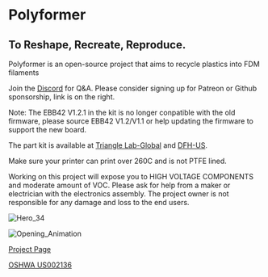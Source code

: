 # Polyformer
## To Reshape, Recreate, Reproduce.

Polyformer is an open-source project that aims to recycle plastics into FDM filaments

Join the [Discord](https://discord.gg/jUtHzhddZZ) for Q&A. Please consider signing up for Patreon or Github sponsorship, link is on the right.

Note: The EBB42 V1.2.1 in the kit is no longer conpatible with the old firmware, please source EBB42 V1.2/V1.1 or help updating the firmware to support the new board.


The part kit is available at [Triangle Lab-Global](https://s.click.aliexpress.com/e/_DFp1dtz) and [DFH-US](https://dfh.fm/collections/new-products/products/polyformer-kit-by-reiten966).

Make sure your printer can print over 260C and is not PTFE lined.

Working on this project will expose you to HIGH VOLTAGE COMPONENTS and moderate amount of VOC. Please ask for help from a maker or electrician with the electronics assembly. The project owner is not responsible for any damage and loss to the end users.

![Hero_34](https://user-images.githubusercontent.com/55605342/166126684-d6c5657a-c4c1-4474-a20b-533af1ea221a.jpg)

![Opening_Animation](https://user-images.githubusercontent.com/55605342/166126930-5d5abba3-b2b6-4b1d-a24c-88fefb967e6e.gif)




[Project Page](http://www.reiten.design/polyformer)

[OSHWA US002136](https://certification.oshwa.org/us002136.html)
